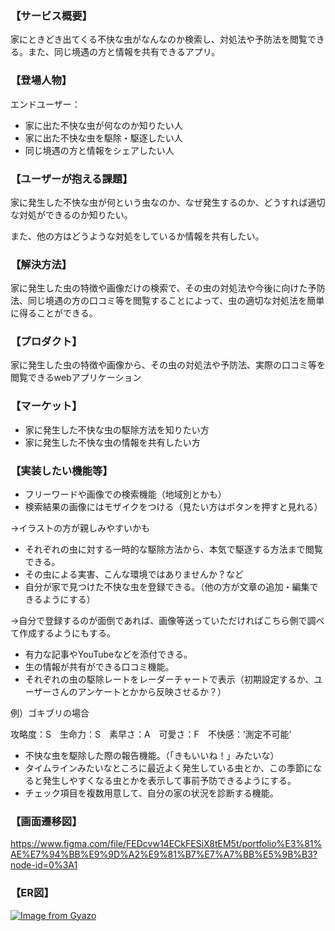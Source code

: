 ### 【サービス概要】
家にときどき出てくる不快な虫がなんなのか検索し、対処法や予防法を閲覧できる。また、同じ境遇の方と情報を共有できるアプリ。

### 【登場人物】
エンドユーザー：

- 家に出た不快な虫が何なのか知りたい人
- 家に出た不快な虫を駆除・駆逐したい人
- 同じ境遇の方と情報をシェアしたい人

### 【ユーザーが抱える課題】
家に発生した不快な虫が何という虫なのか、なぜ発生するのか、どうすれば適切な対処ができるのか知りたい。

また、他の方はどうような対処をしているか情報を共有したい。

### 【解決方法】
家に発生した虫の特徴や画像だけの検索で、その虫の対処法や今後に向けた予防法、同じ境遇の方の口コミ等を閲覧することによって、虫の適切な対処法を簡単に得ることができる。

### 【プロダクト】
家に発生した虫の特徴や画像から、その虫の対処法や予防法、実際の口コミ等を閲覧できるwebアプリケーション

### 【マーケット】
- 家に発生した不快な虫の駆除方法を知りたい方
- 家に発生した不快な虫の情報を共有したい方

### 【実装したい機能等】
- フリーワードや画像での検索機能（地域別とかも）
- 検索結果の画像にはモザイクをつける（見たい方はボタンを押すと見れる）

→イラストの方が親しみやすいかも

- それぞれの虫に対する一時的な駆除方法から、本気で駆逐する方法まで閲覧できる。
- その虫による実害、こんな環境ではありませんか？など
- 自分が家で見つけた不快な虫を登録できる。（他の方が文章の追加・編集できるようにする）

→自分で登録するのが面倒であれば、画像等送っていただければこちら側で調べて作成するようにもする。

- 有力な記事やYouTubeなどを添付できる。
- 生の情報が共有ができる口コミ機能。
- それぞれの虫の駆除レートをレーダーチャートで表示（初期設定するか、ユーザーさんのアンケートとかから反映させるか？）

例）ゴキブリの場合

攻略度：S　生命力：S　素早さ：A　可愛さ：F　不快感：’測定不可能’　

- 不快な虫を駆除した際の報告機能。（「きもいいね！」みたいな）
- タイムラインみたいなところに最近よく発生している虫とか、この季節になると発生しやすくなる虫とかを表示して事前予防できるようにする。
- チェック項目を複数用意して、自分の家の状況を診断する機能。

### 【画面遷移図】
https://www.figma.com/file/FEDcvw14ECkFESiX8tEM5t/portfolio%E3%81%AE%E7%94%BB%E9%9D%A2%E9%81%B7%E7%A7%BB%E5%9B%B3?node-id=0%3A1

### 【ER図】
[![Image from Gyazo](https://i.gyazo.com/3769194a7aa155a2b34223c2e48f0e5d.png)](https://gyazo.com/3769194a7aa155a2b34223c2e48f0e5d)
